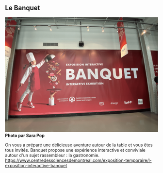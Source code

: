 ## Le Banquet ##
![photo](media/affiche_entree.png)
**Photo par Sara Pop**

On vous a préparé une délicieuse aventure autour de la table et vous êtes tous invités. Banquet propose une expérience interactive et conviviale autour d'un sujet rassembleur : la gastronomie.
https://www.centredessciencesdemontreal.com/exposition-temporaire/l-exposition-interactive-banquet
